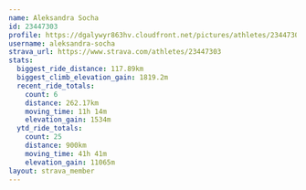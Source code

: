 ```yaml
---
name: Aleksandra Socha
id: 23447303
profile: https://dgalywyr863hv.cloudfront.net/pictures/athletes/23447303/14745546/4/large.jpg
username: aleksandra-socha
strava_url: https://www.strava.com/athletes/23447303
stats:
  biggest_ride_distance: 117.89km
  biggest_climb_elevation_gain: 1819.2m
  recent_ride_totals:
    count: 6
    distance: 262.17km
    moving_time: 11h 14m
    elevation_gain: 1534m
  ytd_ride_totals:
    count: 25
    distance: 900km
    moving_time: 41h 41m
    elevation_gain: 11065m
layout: strava_member
--- 
```

